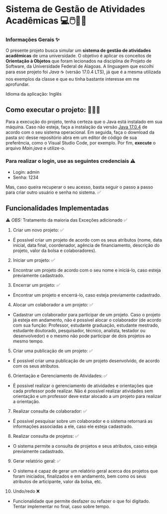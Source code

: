 # Sistema de Gestão de Atividades Acadêmicas 💻🖱️🧑‍🎓

### Informações Gerais ✨

O presente projeto busca simular um **sistema de gestão de atividades acadêmicas** de uma universidade. O objetivo é aplicar os conceitos de **Orientação à Objetos** que foram lecionados na disciplina de Projeto de Software, da Universidade Federal de Alagoas. A linguagem que escolhi para esse projeto foi _Java_ ☕ (versão 17.0.4 LTS), já que é a mesma utilizada nos exemplos da classe e que eu tinha bastante interesse em me aprofundar. 

Idioma da aplicação: Inglês 

## Como executar o projeto: 👩🏻‍💻

Para a execução do projeto, tenha certeza que o Java está instalado em sua máquina. Caso não esteja, faça a instalação da versão [Java 17.0.4](https://www.oracle.com/java/technologies/javase/jdk17-archive-downloads.html) de acordo com o seu sistema operacional. Em seguida, faça o download da pasta _src_ desse repositório abra em um editor de código de sua preferência, como o Visual Studio Code, por exemplo. Por fim,  **execute** o arquivo _Main.java_ e utilize-o. 

### Para realizar o login, use as seguintes credenciais ⚠️ 

* Login: admin
* Senha: 1234

Mas, caso queira recuperar o seu acesso, basta seguir o passo a passo para criar outro usuário e senha no sistema. ✅

## Funcionalidades Implementadas 

⚠️ *OBS:* Tratamento da maioria das Exceções adicionado ✅

1. Criar um novo projeto: ✅
 - É possível criar um projeto de acordo com os seus atributos (nome, data inicial, data final, coordenador, agência de financiamento, descrição do projeto, valor da bolsa e colaboradores).
2. Iniciar um projeto: ✅
  - Encontrar um projeto de acordo com o seu nome e iniciá-lo, caso esteja previamente cadastrado.
3. Encerrar um projeto: ✅
  - Encontrar um projeto e encerrá-lo, caso esteja previamente cadastrado.
4. Alocar um colaborador a um projeto: ✅
  - Cadastrar um colaborador para participar de um projeto. Caso o projeto já esteja em andamento, não é possível alocar o colaborador (de acordo com sua função: Professor, estudante graduação, estudante mestrado, estudante doutorado, pesquisador, técnico, analista, testador ou desenvolvedor) e o mesmo não pode participar de dois projetos ao mesmo tempo. 
5. Criar uma publicação de um projeto: ✅
  - É possível criar uma publicação de um projeto desenvolvido, de acordo com os seus atributos. 
6. Orientação e Gerenciamento de Atividades: ✅
  - É possivel realizar o gerenciamento de atividades e orientações que cada professor pode realizar. Não é possível realizar atividades sem orientação e um professor deve estar alocado a um projeto para realizar a orientação. 
7. Realizar consulta de colaborador: ✅
  - É possível pesquisar sobre um colaborador e o sistema retornará as informações associadas a ele, caso ele esteja cadastrado. 
8. Realizar consulta de projetos: ✅
  - O sistema permite a consulta de projetos e seus atributos, caso esteja previamente cadastrado. 
9. Gerar relatório geral: ✅
  - O sistema é capaz de gerar um relatório geral acerca dos projetos que foram iniciados, finalizados e em andamento, bem como os seus atributos de articipante, valor da bolsa, etc. 
10. Undo/redo ❌
 - Funcionalidade que permite desfazer ou refazer o que foi digitado. Tentar implementar no final, caso sobre tempo. 
 
 
